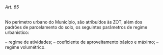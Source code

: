 
###### Art. 65
No perímetro urbano do Município, são atribuídos às ZOT, além dos padrões de parcelamento do solo, os seguintes parâmetros de regime urbanístico:

– regime de atividades;
– coeficiente de aproveitamento básico e máximo;
– regime volumétrico.
